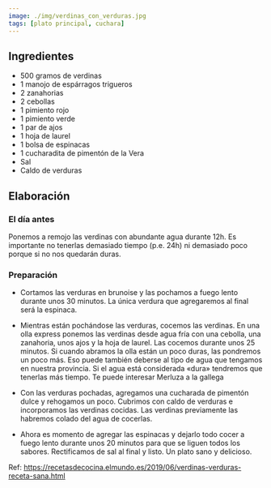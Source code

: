 ```yaml
---
image: ./img/verdinas_con_verduras.jpg
tags: [plato principal, cuchara]
---
```


## Ingredientes

- 500 gramos de verdinas
- 1 manojo de espárragos trigueros
- 2 zanahorias
- 2 cebollas
- 1 pimiento rojo
- 1 pimiento verde
- 1 par de ajos
- 1 hoja de laurel
- 1 bolsa de espinacas
- 1 cucharadita de pimentón de la Vera
- Sal
- Caldo de verduras

## Elaboración

### El día antes

Ponemos a remojo las verdinas con abundante agua durante 12h. Es importante no tenerlas demasiado tiempo (p.e. 24h) ni demasiado poco porque si no nos quedarán duras.

### Preparación

- Cortamos las verduras en brunoise y las pochamos a fuego lento durante unos 30 minutos. La única verdura que agregaremos al final será la espinaca.

- Mientras están pochándose las verduras, cocemos las verdinas. En una olla express ponemos las verdinas desde agua fría con una cebolla, una zanahoria, unos ajos y la hoja de laurel. Las cocemos durante unos 25 minutos. Si cuando abramos la olla están un poco duras, las pondremos un poco más. Eso puede también deberse al tipo de agua que tengamos en nuestra provincia. Si el agua está considerada «dura» tendremos que tenerlas más tiempo.
Te puede interesar  Merluza a la gallega

- Con las verduras pochadas, agregamos una cucharada de pimentón dulce y rehogamos un poco. Cubrimos con caldo de verduras e incorporamos las verdinas cocidas. Las verdinas previamente las habremos colado del agua de cocerlas.

- Ahora es momento de agregar las espinacas y dejarlo todo cocer a fuego lento durante unos 20 minutos para que se liguen todos los sabores. Rectificamos de sal al final y listo. Un plato sano y delicioso.

Ref: https://recetasdecocina.elmundo.es/2019/06/verdinas-verduras-receta-sana.html
